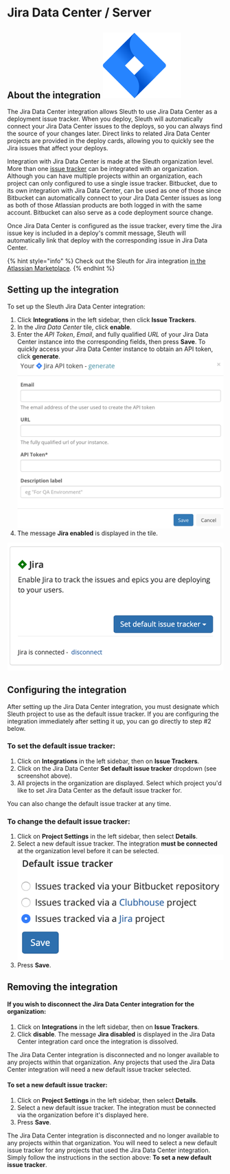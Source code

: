 # Jira Data Center / Server

## About the integration ![](<../../.gitbook/assets/jira-software-2x-blue (1).png>) 

The Jira Data Center integration allows Sleuth to use Jira Data Center as a deployment issue tracker. When you deploy, Sleuth will automatically connect your Jira Data Center issues to the deploys, so you can always find the source of your changes later. Direct links to related Jira Data Center projects are provided in the deploy cards, allowing you to quickly see the Jira issues that affect your deploys. 

Integration with Jira Data Center is made at the Sleuth organization level. More than one [issue tracker](./) can be integrated with an organization. Although you can have multiple projects within an organization, each project can only configured to use a single issue tracker. Bitbucket, due to its own integration with Jira Data Center, can be used as one of those since Bitbucket can automatically connect to your Jira Data Center issues as long as both of those Atlassian products are both logged in with the same account. Bitbucket can also serve as a code deployment source change. 

Once Jira Data Center is configured as the issue tracker, every time the Jira issue key is included in a deploy's commit message, Sleuth will automatically link that deploy with the corresponding issue in Jira Data Center.

{% hint style="info" %}
Check out the Sleuth for Jira integration [in the Atlassian Marketplace](https://marketplace.atlassian.com/apps/1223369/sleuth-for-jira?hosting=cloud\&tab=overview). 
{% endhint %}

## Setting up the integration

To set up the Sleuth Jira Data Center integration:

1. Click **Integrations** in the left sidebar, then click **Issue Trackers**. 
2. In the _Jira Data Center_ tile, click **enable**. 
3. Enter the _API Token_, _Email_, and fully qualified _URL_ of your Jira Data Center instance into the corresponding fields, then press **Save**. To quickly access your Jira Data Center instance to obtain an API token, click **generate**. \
    ![](../../.gitbook/assets/screenshot-from-2021-08-23-16-37-29.png) 
4. The message **Jira enabled** is displayed in the tile.

![Successful integration!](../../.gitbook/assets/screen-shot-2020-06-02-at-3.05.34-pm.png)

## Configuring the integration

After setting up the Jira Data Center integration, you must designate which Sleuth project to use as the default issue tracker. If you are configuring the integration immediately after setting it up, you can go directly to step #2 below. 

### To set the default issue tracker: 

1. Click on **Integrations** in the left sidebar, then on **Issue Trackers**. 
2. Click on the Jira Data Center **Set default issue tracker** dropdown (see screenshot above).
3. All projects in the organization are displayed. Select which project you'd like to set Jira Data Center as the default issue tracker for. 

You can also change the default issue tracker at any time. 

### To change the default issue tracker: 

1. Click on **Project Settings** in the left sidebar, then select **Details**. 
2. Select a new default issue tracker. The integration **must be connected** at the organization level before it can be selected.\
    ![](../../.gitbook/assets/jira-default-issue-tracker.png) 
3. Press **Save**. 

## Removing the integration

#### If you wish to disconnect the Jira Data Center integration for the organization: 

1. Click on **Integrations** in the left sidebar, then on **Issue Trackers**. 
2. Click **disable**. The message **Jira disabled** is displayed in the Jira Data Center integration card once the integration is dissolved.

The Jira Data Center integration is disconnected and no longer available to any projects within that organization. Any projects that used the Jira Data Center integration will need a new default issue tracker selected. 

#### To set a new default issue tracker: 

1. Click on **Project Settings** in the left sidebar, then select **Details**. 
2. Select a new default issue tracker. The integration must be connected via the organization before it's displayed here. 
3. Press **Save**.

The Jira Data Center integration is disconnected and no longer available to any projects within that organization. You will need to select a new default issue tracker for any projects that used the Jira Data Center integration. Simply follow the instructions in the section above: **To set a new default issue tracker**. 
